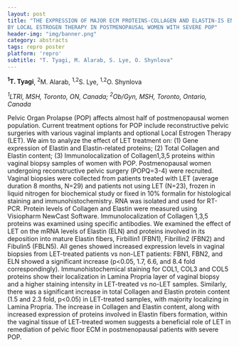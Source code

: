 ```yaml
---
layout: post
title: "THE EXPRESSION OF MAJOR ECM PROTEINS-COLLAGEN AND ELASTIN-IS ENHANCED
BY LOCAL ESTROGEN THERAPY IN POSTMENOPAUSAL WOMEN WITH SEVERE POP"
header-img: "img/banner.png"
category: abstracts
tags: repro poster
platform: 'repro'
subtitle: "T. Tyagi, M. Alarab, S. Lye, O. Shynlova"
---
```

__<sup>1</sup>T. Tyagi__, <sup>2</sup>M. Alarab, <sup>1,2</sup>S. Lye, <sup>1,2</sup>O. Shynlova

_<sup>1</sup>LTRI, MSH, Toronto, ON, Canada; <sup>2</sup>Ob/Gyn, MSH, Toronto, Ontario,
Canada_

Pelvic Organ Prolapse (POP) affects almost half of postmenopausal women
population. Current treatment options for POP include reconstructive
pelvic surgeries with various vaginal implants and optional Local
Estrogen Therapy (LET). We aim to analyze the effect of LET treatment
on: (1) Gene expression of Elastin and Elastin-related proteins; (2)
Total Collagen and Elastin content; (3) Immunolocalization of
Collagen1,3,5 proteins within vaginal biopsy samples of women with POP.
Postmenopausal women undergoing reconstructive pelvic surgery (POPQ=3-4)
were recruited. Vaginal biopsies were collected from patients treated
with LET (average duration 8 months, N=29) and patients not using LET
(N=23), frozen in liquid nitrogen for biochemical study or fixed in 10%
formalin for histological staining and immunohistochemistry. RNA was
isolated and used for RT-PCR. Protein levels of Collagen and Elastin
were measured using Visiopharm NewCast Software. Immunolocalization of
Collagen 1,3,5 proteins was examined using specific antibodies. We
examined the effect of LET on the mRNA levels of Elastin (ELN) and
proteins involved in its deposition into mature Elastin fibers,
Firbillin1 (FBN1), Fibrillin2 (FBN2) and Fibulin5 (FBLN5). All genes
showed increased expression levels in vaginal biopsies from LET-treated
patients vs non-LET patients: FBN1, FBN2, and ELN showed a significant
increase (p&lt;0.05, 1.7, 6.6, and 8.4 fold correspondingly).
Immunohistochemical staining for COL1, COL3 and COL5 proteins show their
localization in Lamina Propria layer of vaginal biopsy and a higher
staining intensity in LET-treated vs no-LET samples. Similarly, there
was a significant increase in total Collagen and Elastin protein content
(1.5 and 2.3 fold, p&lt;0.05) in LET-treated samples, with majority
localizing in Lamina Propria. The increase in Collagen and Elastin
content, along with increased expression of proteins involved in Elastin
fibers formation, within the vaginal tissue of LET-treated women
suggests a beneficial role of LET in remediation of pelvic floor ECM in
postmenopausal patients with severe POP.

